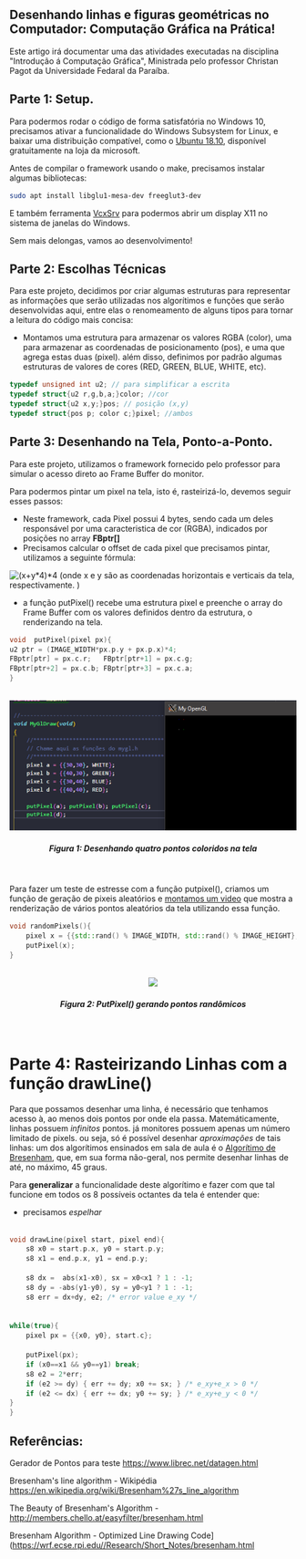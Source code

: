 ## Desenhando linhas e figuras geométricas no Computador: Computação Gráfica na Prática!

Este artigo irá documentar uma das atividades executadas na disciplina "Introdução á Computação Gráfica", Ministrada pelo professor Christan Pagot da Universidade Fedaral da Paraíba.



## Parte 1: Setup.
Para podermos rodar o código de forma satisfatória no Windows 10, precisamos ativar a funcionalidade do Windows Subsystem for Linux, e baixar uma distribuição compatível, como o [Ubuntu 18.10](https://www.microsoft.com/store/productId/9N9TNGVNDL3Q), disponível gratuitamente na loja da microsoft.

Antes de compilar o framework usando o make, precisamos instalar algumas bibliotecas:

```sh
sudo apt install libglu1-mesa-dev freeglut3-dev
```
E também ferramenta [VcxSrv](https://sourceforge.net/projects/vcxsrv/) para podermos abrir um display X11 no sistema de janelas do Windows.

Sem mais delongas, vamos ao desenvolvimento!

## Parte 2: Escolhas Técnicas

Para este projeto, decidimos por criar algumas estruturas para representar as informações que serão utilizadas nos algorítimos e funções que serão desenvolvidas aqui, entre elas o renomeamento de alguns tipos para tornar a leitura do código mais concisa:
* Montamos uma estrutura para armazenar os valores RGBA (color), uma para armazenar as coordenadas de posicionamento (pos), e uma que agrega estas duas (pixel). além disso, definimos por padrão algumas estruturas de valores de cores (RED, GREEN, BLUE, WHITE, etc).

```c++
typedef unsigned int u2; // para simplificar a escrita
typedef struct{u2 r,g,b,a;}color; //cor
typedef struct{u2 x,y;}pos; // posição (x,y)
typedef struct{pos p; color c;}pixel; //ambos
```


## Parte 3: Desenhando na Tela, Ponto-a-Ponto.

Para este projeto, utilizamos o framework fornecido pelo professor para simular o acesso direto ao Frame Buffer do monitor.


Para podermos pintar um pixel na tela, isto é, rasteirizá-lo, devemos seguir esses passos:
* Neste framework, cada Pixel possui 4 bytes, sendo cada um deles responsável por uma caracteristica de cor (RGBA), indicados por posições no array **FBptr[]**
* Precisamos calcular o offset de cada pixel que precisamos pintar, utilizamos a seguinte fórmula:
<img src="https://latex.codecogs.com/svg.latex?(x&plus;y*4)*4" title="(x+y*4)*4" />
(onde x e y são as coordenadas horizontais e verticais da tela, respectivamente. )

* a função putPixel() recebe uma estrutura pixel e preenche o array do Frame Buffer com os valores definidos dentro da estrutura, o renderizando na tela.

```c++
void  putPixel(pixel px){
u2 ptr = (IMAGE_WIDTH*px.p.y + px.p.x)*4;
FBptr[ptr] = px.c.r;   FBptr[ptr+1] = px.c.g;
FBptr[ptr+2] = px.c.b; FBptr[ptr+3] = px.c.a;
}
```

<p align="center">
	<br>
	<img src="./images/1_quatro_pontos.png">
	<h5 align="center">Figura 1: Desenhando quatro pontos coloridos na tela</h5>
	<br>
</p>


Para fazer um teste de estresse com a função putpixel(), criamos um função de geração de pixeis aleatórios e [montamos um video](https://www.youtube.com/watch?v=_GSBJzKuFSA) que mostra a renderização de vários pontos aleatórios da tela utilizando essa função.

```c++
void randomPixels(){
    pixel x = {{std::rand() % IMAGE_WIDTH, std::rand() % IMAGE_HEIGHT}, {std::rand() % 256, std::rand() % 256,std::rand() % 256}};
    putPixel(x);
}
```

<p align="center">
	<br>
	<a href=https://www.youtube.com/watch?v=_GSBJzKuFSA><img src="./images/2_youtube_putpixel.png"></a>
	<h5 align="center">Figura 2: PutPixel() gerando pontos randômicos</h5>
	<br>
</p>

# Parte 4: Rasteirizando Linhas com a função drawLine()

Para que possamos desenhar uma linha, é necessário que tenhamos acesso à, ao menos dois pontos por onde ela passa.
Matemáticamente, linhas possuem *infinitos* pontos. já monitores possuem apenas um número limitado de pixels.
ou seja, só é possível desenhar *aproximações* de tais linhas: um dos algorítimos ensinados em sala de aula é o [Algorítimo de Bresenham](https://en.wikipedia.org/wiki/Bresenham%27s_line_algorithm), que, em sua forma não-geral, nos permite desenhar linhas de até, no máximo, 45 graus.

Para **generalizar** a funcionalidade deste algorítimo e fazer com que tal funcione em todos os 8 possíveis octantes da tela é entender que:
* precisamos *espelhar*



```c++

void drawLine(pixel start, pixel end){
    s8 x0 = start.p.x, y0 = start.p.y;
    s8 x1 = end.p.x, y1 = end.p.y;

    s8 dx =  abs(x1-x0), sx = x0<x1 ? 1 : -1;
    s8 dy = -abs(y1-y0), sy = y0<y1 ? 1 : -1; 
    s8 err = dx+dy, e2; /* error value e_xy */
 

while(true){ 
    pixel px = {{x0, y0}, start.c};

    putPixel(px);
    if (x0==x1 && y0==y1) break;
    s8 e2 = 2*err;
    if (e2 >= dy) { err += dy; x0 += sx; } /* e_xy+e_x > 0 */
    if (e2 <= dx) { err += dx; y0 += sy; } /* e_xy+e_y < 0 */
}
}
```



## Referências:
Gerador de Pontos para teste https://www.librec.net/datagen.html

Bresenham's line algorithm - Wikipédia https://en.wikipedia.org/wiki/Bresenham%27s_line_algorithm

The Beauty of Bresenham's Algorithm - http://members.chello.at/easyfilter/bresenham.html

Bresenham Algorithm - Optimized Line Drawing Code](https://wrf.ecse.rpi.edu//Research/Short_Notes/bresenham.html
